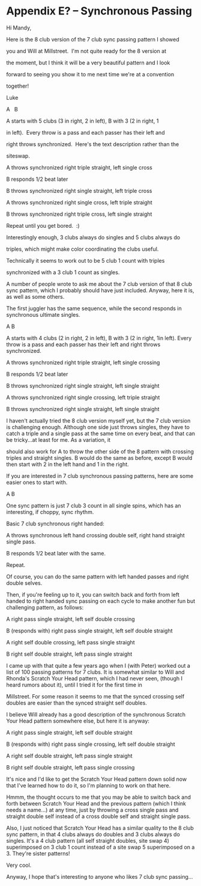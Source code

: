 Appendix E? – Synchronous Passing
=================================

Hi Mandy,

Here is the 8 club version of the 7 club sync passing pattern I showed

you and Will at Millstreet.  I'm not quite ready for the 8 version at

the moment, but I think it will be a very beautiful pattern and I look

forward to seeing you show it to me next time we're at a convention

together!

Luke

A   B

A starts with 5 clubs (3 in right, 2 in left), B with 3 (2 in right, 1

in left).  Every throw is a pass and each passer has their left and

right throws synchronized.  Here's the text description rather than the

siteswap.

A throws synchronized right triple straight, left single cross

B responds 1/2 beat later

B throws synchronized right single straight, left triple cross

A throws synchronized right single cross, left triple straight

B throws synchronized right triple cross, left single straight

Repeat until you get bored.  :)

Interestingly enough, 3 clubs always do singles and 5 clubs always do

triples, which might make color coordinating the clubs useful.

Technically it seems to work out to be 5 club 1 count with triples

synchronized with a 3 club 1 count as singles.

A number of people wrote to ask me about the 7 club version of that 8 club sync pattern, which I probably should have just included. Anyway, here it is, as well as some others.

The first juggler has the same sequence, while the second responds in synchronous ultimate singles.

A B

A starts with 4 clubs (2 in right, 2 in left), B with 3 (2 in right, 1in left). Every throw is a pass and each passer has their left and right throws synchronized.

A throws synchronized right triple straight, left single crossing

B responds 1/2 beat later

B throws synchronized right single straight, left single straight

A throws synchronized right single crossing, left triple straight

B throws synchronized right single straight, left single straight

I haven't actually tried the 8 club version myself yet, but the 7 club version is challenging enough. Although one side just throws singles, they have to catch a triple and a single pass at the same time on every beat, and that can be tricky...at least for me. As a variation, it

should also work for A to throw the other side of the 8 pattern with crossing triples and straight singles. B would do the same as before, except B would then start with 2 in the left hand and 1 in the right.

If you are interested in 7 club synchronous passing patterns, here are some easier ones to start with.

A B

One sync pattern is just 7 club 3 count in all single spins, which has an interesting, if choppy, sync rhythm.

Basic 7 club synchronous right handed:

A throws synchronous left hand crossing double self, right hand straight single pass.

B responds 1/2 beat later with the same.

Repeat.

Of course, you can do the same pattern with left handed passes and right double selves.

Then, if you're feeling up to it, you can switch back and forth from left handed to right handed sync passing on each cycle to make another fun but challenging pattern, as follows:

A right pass single straight, left self double crossing

B (responds with) right pass single straight, left self double straight

A right self double crossing, left pass single straight

B right self double straight, left pass single straight

I came up with that quite a few years ago when I (with Peter) worked out a list of 100 passing patterns for 7 clubs. It is somewhat similar to Will and Rhonda's Scratch Your Head pattern, which I had never seen, (though I heard rumors about it), until I tried it for the first time in

Millstreet. For some reason it seems to me that the synced crossing self doubles are easier than the synced straight self doubles.

I believe Will already has a good description of the synchronous Scratch Your Head pattern somewhere else, but here it is anyway:

A right pass single straight, left self double straight

B (responds with) right pass single crossing, left self double straight

A right self double straight, left pass single straight

B right self double straight, left pass single crossing

It's nice and I'd like to get the Scratch Your Head pattern down solid now that I've learned how to do it, so I'm planning to work on that here.

Hmmm, the thought occurs to me that you may be able to switch back and forth between Scratch Your Head and the previous pattern (which I think needs a name...) at any time, just by throwing a cross single pass and straight double self instead of a cross double self and straight single pass.

Also, I just noticed that Scratch Your Head has a similar quality to the 8 club sync pattern, in that 4 clubs always do doubles and 3 clubs always do singles. It's a 4 club pattern (all self straight doubles, site swap 4) superimposed on 3 club 1 count instead of a site swap 5 superimposed on a 3. They're sister patterns!

Very cool.

Anyway, I hope that's interesting to anyone who likes 7 club sync passing...
